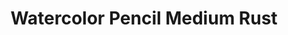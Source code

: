 ---
layout: product
title: "Watercolor Pencil Medium Rust "
price: "150" 
desc: "Drvene bojice"
img_path: "/assets/img/AK10012.webp"
brand: "AK"
available: true
special_offer: false
new: true
soon: false
cat: "060000"
subcat: "060200"
subsubcat: "00"
sifra: "AK10012"
popular: false
---